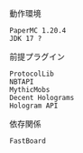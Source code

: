 動作環境

```
PaperMC 1.20.4
JDK 17 ?
```

前提プラグイン
```
ProtocolLib
NBTAPI
MythicMobs
Decent Holograms
Hologram API
```

依存関係
```
FastBoard
```
